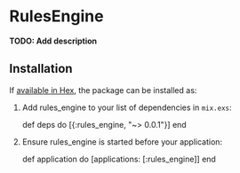 # RulesEngine

**TODO: Add description**

## Installation

If [available in Hex](https://hex.pm/docs/publish), the package can be installed as:

  1. Add rules_engine to your list of dependencies in `mix.exs`:

        def deps do
          [{:rules_engine, "~> 0.0.1"}]
        end

  2. Ensure rules_engine is started before your application:

        def application do
          [applications: [:rules_engine]]
        end


